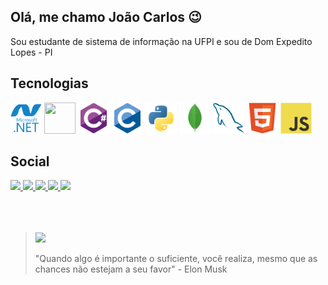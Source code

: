 <h2> Olá, me chamo João Carlos 😉</h2>
<p>Sou estudante de sistema de informação na UFPI e sou de Dom Expedito Lopes - PI  </p>

<h2>Tecnologias</h2>
<div style="display: inline-block">
<img src="https://raw.githubusercontent.com/devicons/devicon/9f4f5cdb393299a81125eb5127929ea7bfe42889/icons/dot-net/dot-net-plain-wordmark.svg" width="50" height="50">
<img src="https://cdn.iconscout.com/icon/free/png-512/xamarin-282427.png" width="50" height="50">  
<img src="https://raw.githubusercontent.com/devicons/devicon/9f4f5cdb393299a81125eb5127929ea7bfe42889/icons/csharp/csharp-original.svg" width="50" height="50">  
<img src="https://raw.githubusercontent.com/devicons/devicon/9f4f5cdb393299a81125eb5127929ea7bfe42889/icons/c/c-original.svg" width="50" height="50">
<img src="https://raw.githubusercontent.com/devicons/devicon/9f4f5cdb393299a81125eb5127929ea7bfe42889/icons/python/python-original.svg" width="50" height="50">
<img src="https://raw.githubusercontent.com/devicons/devicon/9f4f5cdb393299a81125eb5127929ea7bfe42889/icons/mongodb/mongodb-original.svg" width="50" height="50">
<img src="https://raw.githubusercontent.com/devicons/devicon/9f4f5cdb393299a81125eb5127929ea7bfe42889/icons/mysql/mysql-original.svg" width="50" height="50">
<img src="https://raw.githubusercontent.com/devicons/devicon/9f4f5cdb393299a81125eb5127929ea7bfe42889/icons/html5/html5-original.svg" width="50" height="50">
<img src="https://raw.githubusercontent.com/devicons/devicon/9f4f5cdb393299a81125eb5127929ea7bfe42889/icons/javascript/javascript-original.svg" width="50" height="50">
</div>

<h2>Social</h2>
<div>
  <a href="mailto:joaocarlos.losfe@gmail.com" target="_blank">
    <img src="https://img.shields.io/badge/Gmail-D14836?style=for-the-badge&logo=gmail&logoColor=white"> 
  </a>
  
  <a href="https://www.youtube.com/channel/UCYy1xlN87Nu6RWIL8capvvQ/featured" target="_blank">
    <img src="https://img.shields.io/badge/YouTube-FF0000?style=for-the-badge&logo=youtube&logoColor=white"> 
  </a>
  
  <a href="https://linkedin.com/in/joão-carlos-de-sousa-fé-22416a19b" target="_blank">
    <img src="https://img.shields.io/badge/LinkedIn-0077B5?style=for-the-badge&logo=linkedin&logoColor=white"> 
  </a>
  
  <a href="https://twitter.com/JooLosfe" target="_blank">
    <img src="https://img.shields.io/badge/Twitter-1DA1F2?style=for-the-badge&logo=twitter&logoColor=white"> 
  </a>
  
  <a href="https://www.instagram.com/joaocarlos.s.f/" target="_blank">
    <img src="https://img.shields.io/badge/Instagram-E4405F?style=for-the-badge&logo=instagram&logoColor=white"> 
  </a>
 
</div>
<br>
<br>
<br>

<div style="display: inline-block">
  <blockquote>
      <img src = "https://thumbs.gfycat.com/GlossyFriendlyFantail-size_restricted.gif">
      <br>
      <p>"Quando algo é importante o suficiente, você realiza, mesmo que as chances não estejam a seu favor" - Elon Musk</p>
   </blockquote
</div>

<br>
<br>


